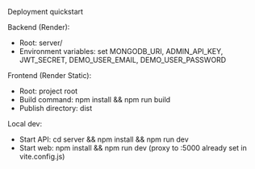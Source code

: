 Deployment quickstart

Backend (Render):
- Root: server/
- Environment variables: set MONGODB_URI, ADMIN_API_KEY, JWT_SECRET, DEMO_USER_EMAIL, DEMO_USER_PASSWORD

Frontend (Render Static):
- Root: project root
- Build command: npm install && npm run build
- Publish directory: dist

Local dev:
- Start API: cd server && npm install && npm run dev
- Start web: npm install && npm run dev (proxy to :5000 already set in vite.config.js)


